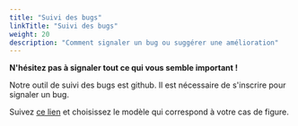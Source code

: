 ```yaml
---
title: "Suivi des bugs"
linkTitle: "Suivi des bugs"
weight: 20
description: "Comment signaler un bug ou suggérer une amélioration"
---
```


**N'hésitez pas à signaler tout ce qui vous semble important !**

Notre outil de suivi des bugs est github. Il est nécessaire de s'inscrire pour signaler un bug.

Suivez [ce lien](https://github.com/DGEXSolutions/osrd/issues/new/choose) et choisissez le modèle qui correspond à votre cas de figure.
